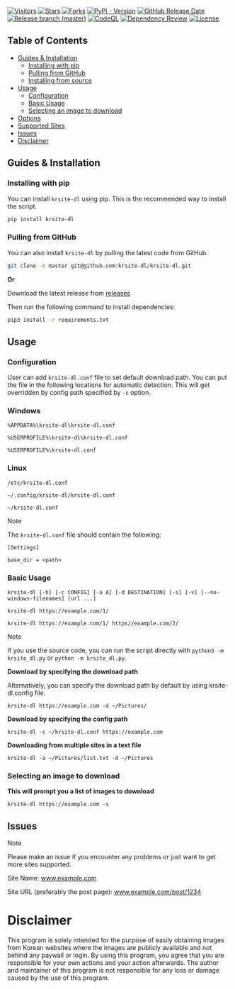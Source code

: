 [![Visitors](https://visitor-badge.laobi.icu/badge?page_id=krsite-dl.krsite-dl)](https://github.com/krsite-dl/krsite-dl)
[![Stars](https://img.shields.io/github/stars/krsite-dl/krsite-dl)]()
[![Forks](https://img.shields.io/github/forks/krsite-dl/krsite-dl)]()
[![PyPI - Version](https://img.shields.io/pypi/v/krsite-dl)](https://pypi.org/project/krsite-dl/)
[![GitHub Release Date](https://img.shields.io/github/release-date/krsite-dl/krsite-dl)]()
<br>
[![Release branch (master)](https://github.com/krsite-dl/krsite-dl/actions/workflows/release.yml/badge.svg)](https://github.com/krsite-dl/krsite-dl/actions/workflows/release.yml)
[![CodeQL](https://github.com/krsite-dl/krsite-dl/actions/workflows/github-code-scanning/codeql/badge.svg?branch=master)](https://github.com/krsite-dl/krsite-dl) [![Dependency Review](https://github.com/krsite-dl/krsite-dl/actions/workflows/dependency-review.yml/badge.svg)](https://github.com/krsite-dl/krsite-dl)
[![License](https://img.shields.io/github/license/krsite-dl/krsite-dl)](https://github.com/krsite-dl/krsite-dl)

## Table of Contents

- [Guides & Installation](#Guides--Installation)
  - [Installing with pip](#installing-with-pip)
  - [Pulling from GitHub](#pulling-from-github)
  - [Installing from source](#installing-from-source)
- [Usage](#usage)
  - [Configuration](#configuration)
  - [Basic Usage](#basic-usage)
  - [Selecting an image to download](#selecting-an-image-to-download)
- [Options](#options)
- [Supported Sites](./supported.md)
- [Issues](#issues)
- [Disclaimer](#disclaimer)

## Guides & Installation

### Installing with pip

You can install `krsite-dl` using pip. This is the recommended way to install the script.

```bash
pip install krsite-dl
```

### Pulling from GitHub

You can also install `krsite-dl` by pulling the latest code from GitHub.

```bash
git clone -b master git@github.com:krsite-dl/krsite-dl.git
```

<b>Or</b>

Download the latest release from [releases](https://github.com/krsite-dl/krsite-dl/releases/latest)

Then run the following command to install dependencies:

```bash
pip3 install -r requirements.txt
```

## Usage

### Configuration

User can add `krsite-dl.conf` file to set default download path. You can put the file in the following locations for automatic detection. This will get overridden by config path specified by `-c` option.

### Windows

`%APPDATA%\krsite-dl\krsite-dl.conf`

`%USERPROFILE%\krsite-dl\krsite-dl.conf`

`%USERPROFILE%\krsite-dl.conf`

### Linux

`/etc/krsite-dl.conf`

`~/.config/krsite-dl/krsite-dl.conf`

`~/krsite-dl.conf`

> [!NOTE]
>
> The `krsite-dl.conf` file should contain the following:
>
> ```
> [Settings]
>
> base_dir = <path>
> ```

### Basic Usage

`krsite-dl [-h] [-c CONFIG] [-a A] [-d DESTINATION] [-s] [-v] [--no-windows-filenames] [url ...]`

`krsite-dl https://example.com/1/`

`krsite-dl https://example.com/1/ https//example.com/2/`

> [!NOTE]
>
> If you use the source code, you can run the script directly with `python3 -m krsite_dl.py` or `python -m krsite_dl.py`.

**Download by specifying the download path**

Alternatively, you can specify the download path by default by using krsite-dl.config file.

`krsite-dl https://example.com -d ~/Pictures/`

**Download by specifying the config path**

`krsite-dl -c ~/krsite-dl.conf https://example.com`

**Downloading from multiple sites in a text file**

`krsite-dl -a ~/Pictures/list.txt -d ~/Pictures`

### Selecting an image to download

**This will prompt you a list of images to download**

`krsite-dl https://example.com -s`

## Issues

> [!NOTE]
> Please make an issue if you encounter any problems or just want to get more sites supported.
>
> Site Name: www.example.com
>
> Site URL (preferably the post page): www.example.com/post/1234

# Disclaimer

This program is solely intended for the purpose of easily obtaining images from Korean websites where the images are publicly available and not behind any paywall or login. By using this program, you agree that you are responsible for your own actions and your action afterwards. The author and maintainer of this program is not responsible for any loss or damage caused by the use of this program.
